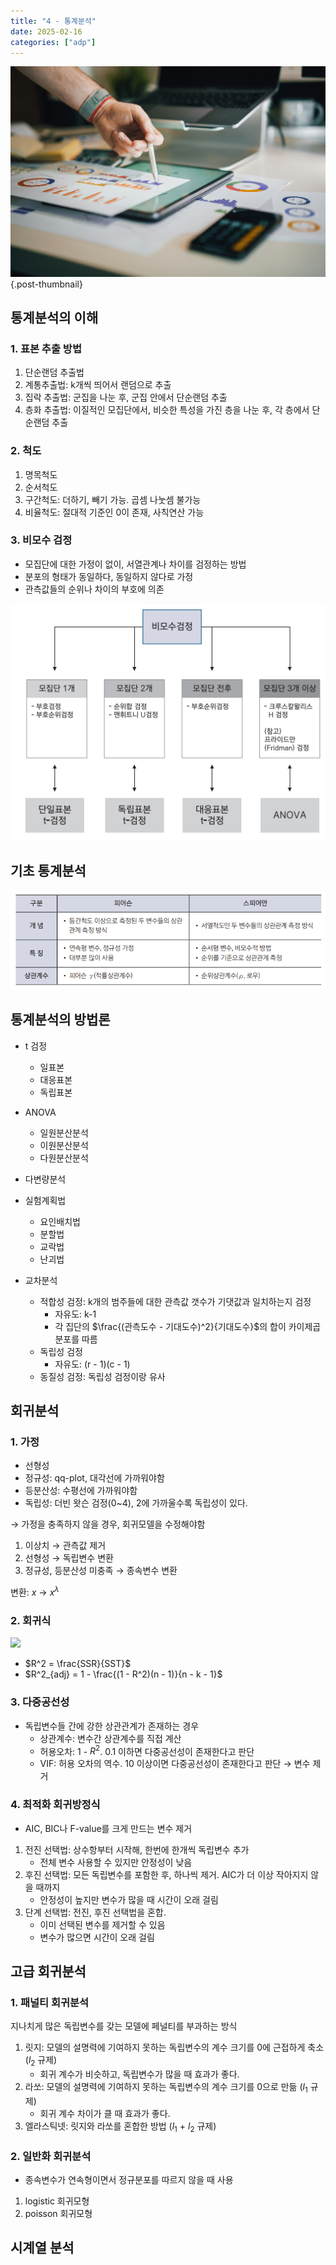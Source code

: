 ```yaml
---
title: "4 - 통계분석"
date: 2025-02-16
categories: ["adp"]
---
```


![](/img/stat-thumb.jpg){.post-thumbnail}


## 통계분석의 이해

### 1. 표본 추출 방법

1. 단순랜덤 추출법
1. 계통추출법: k개씩 띄어서 랜덤으로 추출
1. 집락 추출법: 군집을 나눈 후, 군집 안에서 단순랜덤 추출
1. 층화 추출법: 이질적인 모집단에서, 비슷한 특성을 가진 층을 나눈 후, 각 층에서 단순랜덤 추출

### 2. 척도

1. 명목척도
1. 순서척도
1. 구간척도: 더하기, 빼기 가능. 곱셈 나눗셈 불가능
1. 비율척도: 절대적 기준인 0이 존재, 사칙연산 가능

### 3. 비모수 검정

- 모집단에 대한 가정이 없이, 서열관계나 차이를 검정하는 방법
- 분포의 형태가 동일하다, 동일하지 않다로 가정
- 관측값들의 순위나 차이의 부호에 의존

![비모수 검정 예시](img/2025-02-16-15-54-41.png)

## 기초 통계분석

![상관 분석 유형](img/2025-02-16-16-14-39.png)

## 통계분석의 방법론

- t 검정
    - 일표본
    - 대응표본
    - 독립표본

- ANOVA
    - 일원분산분석
    - 이원분산분석
    - 다원분산분석
- 다변량분석

- 실험계획법
    - 요인배치법
    - 분할법
    - 교락법
    - 난괴법

- 교차분석
    - 적합성 검정: k개의 범주들에 대한 관측값 갯수가 기댓값과 일치하는지 검정
        - 자유도: k-1
        - 각 집단의 $\frac{(관측도수 - 기대도수)^2}{기대도수}$의 합이 카이제곱 분포를 따름
    - 독립성 검정
        - 자유도: (r - 1)(c - 1)
    - 동질성 검정: 독립성 검정이랑 유사

## 회귀분석

### 1. 가정

- 선형성
- 정규성: qq-plot, 대각선에 가까워야함
- 등분산성: 수평선에 가까워야함
- 독립성: 더빈 왓슨 검정(0~4), 2에 가까울수록 독립성이 있다.

→ 가정을 충족하지 않을 경우, 회귀모델을 수정해야함

1. 이상치 → 관측값 제거
1. 선형성 → 독립변수 변환
1. 정규성, 등분산성 미충족 → 종속변수 변환

변환: $x$ → $x^λ$

### 2. 회귀식

![](https://snipboard.io/vXAfjB.jpg)

- $R^2 = \frac{SSR}{SST}$
- $R^2_{adj} = 1 - \frac{(1 - R^2)(n - 1)}{n - k - 1}$

### 3. 다중공선성

- 독립변수들 간에 강한 상관관계가 존재하는 경우
    - 상관계수: 변수간 상관계수를 직접 계산
    - 허용오차: 1 - $R^2$. 0.1 이하면 다중공선성이 존재한다고 판단
    - VIF: 허용 오차의 역수. 10 이상이면 다중공선성이 존재한다고 판단 
    → 변수 제거

### 4. 최적화 회귀방정식

- AIC, BIC나 F-value를 크게 만드는 변수 제거

1. 전진 선택법: 상수항부터 시작해, 한번에 한개씩 독립변수 추가
    - 전체 변수 사용할 수 있지만 안정성이 낮음
1. 후진 선택법: 모든 독립변수를 포함한 후, 하나씩 제거. AIC가 더 이상 작아지지 않을 때까지
    - 안정성이 높지만 변수가 많을 때 시간이 오래 걸림
1. 단계 선택법: 전진, 후진 선택법을 혼합.  
    - 이미 선택된 변수를 제거할 수 있음
    - 변수가 많으면 시간이 오래 걸림

## 고급 회귀분석

### 1. 패널티 회귀분석

지나치게 많은 독립변수를 갖는 모델에 페널티를 부과하는 방식

1. 릿지: 모델의 설명력에 기여하지 못하는 독립변수의 계수 크기를 0에 근접하게 축소 ($l_2$ 규제)
    - 회귀 계수가 비슷하고, 독립변수가 많을 때 효과가 좋다.
1. 라쏘: 모델의 설명력에 기여하지 못하는 독립변수의 계수 크기를 0으로 만듦 ($l_1$ 규제)
    - 회귀 계수 차이가 클 때 효과가 좋다.
1. 엘라스틱넷: 릿지와 라쏘를 혼합한 방법 ($l_1$ + $l_2$ 규제)

### 2. 일반화 회귀분석

- 종속변수가 연속형이면서 정규분포를 따르지 않을 때 사용

1. logistic 회귀모형
1. poisson 회귀모형

## 시계열 분석


